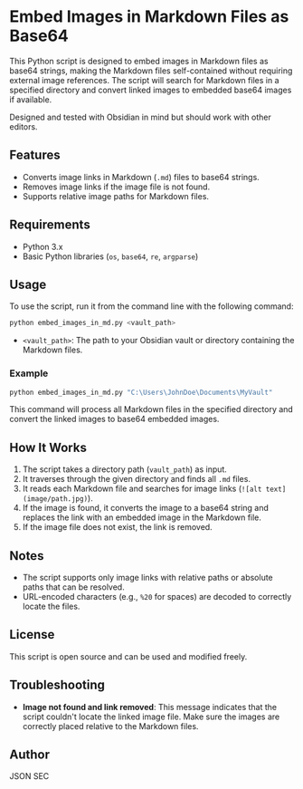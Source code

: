 # Embed Images in Markdown Files as Base64
This Python script is designed to embed images in Markdown files as base64 strings, making the Markdown files self-contained without requiring external image references. The script will search for Markdown files in a specified directory and convert linked images to embedded base64 images if available.

Designed and tested with Obsidian in mind but should work with other editors.

## Features
- Converts image links in Markdown (`.md`) files to base64 strings.
- Removes image links if the image file is not found.
- Supports relative image paths for Markdown files.

## Requirements
- Python 3.x
- Basic Python libraries (`os`, `base64`, `re`, `argparse`)

## Usage
To use the script, run it from the command line with the following command:

```sh
python embed_images_in_md.py <vault_path>
```

- `<vault_path>`: The path to your Obsidian vault or directory containing the Markdown files.

### Example
```sh
python embed_images_in_md.py "C:\Users\JohnDoe\Documents\MyVault"
```
This command will process all Markdown files in the specified directory and convert the linked images to base64 embedded images.

## How It Works
1. The script takes a directory path (`vault_path`) as input.
2. It traverses through the given directory and finds all `.md` files.
3. It reads each Markdown file and searches for image links (`![alt text](image/path.jpg)`).
4. If the image is found, it converts the image to a base64 string and replaces the link with an embedded image in the Markdown file.
5. If the image file does not exist, the link is removed.

## Notes
- The script supports only image links with relative paths or absolute paths that can be resolved.
- URL-encoded characters (e.g., `%20` for spaces) are decoded to correctly locate the files.

## License
This script is open source and can be used and modified freely.

## Troubleshooting
- **Image not found and link removed**: This message indicates that the script couldn't locate the linked image file. Make sure the images are correctly placed relative to the Markdown files.

## Author
JSON SEC
